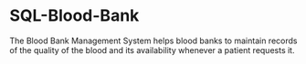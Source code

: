 # SQL-Blood-Bank
The Blood Bank Management System helps blood banks to maintain records of the quality of the blood and its availability whenever a patient requests it.
